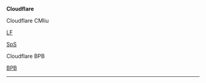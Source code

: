 **Cloudflare**

Cloudflare CMliu

[LF](https://snowy-dew-50ba.latefirefly.workers.dev/0f48c62b-7e0d-43ee-9c15-8a5b8f77b82d)

[SpS](https://orange-dream-d2f0.a3-valanides.workers.dev/a51bdc1c-2c45-4504-9184-cb6f7e79b4d9)

Cloudflare BPB

[BPB](https://qohpe5zgf38yhfz43272hqyfhdvmfoaw.aliairlord.workers.dev/panel)

****
